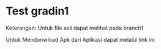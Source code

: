 # Test gradin1
Keterangan:
Untuk file asli dapat melihat pada branch1

Untuk Mendonwload Apk dari Aplikasi dapat melalui link ini 
